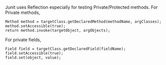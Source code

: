 Junit uses Reflection especially for testing Private/Protected methods.
For Private methods,
```
Method method = targetClass.getDeclaredMethod(methodName, argClasses);
method.setAccessible(true);
return method.invoke(targetObject, argObjects);
```
For private fields,
```
Field field = targetClass.getDeclaredField(fieldName);
field.setAccessible(true);
field.set(object, value);
```
